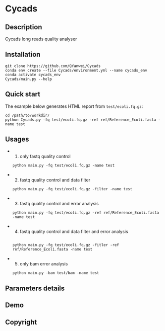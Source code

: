 # Cycads

## Description
Cycads long reads quality analyser

## Installation

```
git clone https://github.com/QYanwei/Cycads
conda env create --file Cycads/environment.yml --name cycads_env
conda activate cycads_env
Cycads/main.py --help
```


## Quick start 

The example below generates HTML report from `test/ecoli.fq.gz`:

  ```
  cd /path/to/workdir/ 
  python Cycads.py -fq test/ecoli.fq.gz -ref ref/Reference_Ecoli.fasta -name test 
  ```

## Usages

* 1. only fastq quality control 
  ``` 
  python main.py -fq test/ecoli.fq.gz -name test
  ```
* 2. fastq quality control and data filter
  ```
  python main.py -fq test/ecoli.fq.gz -filter -name test
  ```
* 3. fastq quality control and error analysis
  ```
  python main.py -fq test/ecoli.fq.gz -ref ref/Reference_Ecoli.fasta -name test
  ```
   
* 4. fastq quality control and data filter and error analysis
  ```

  python main.py -fq test/ecoli.fq.gz -fitler -ref ref/Reference_Ecoli.fasta -name test

  ```
* 5. only bam error analysis
  ```
  python main.py -bam test/bam -name test 
  ```
## Parameters details


## Demo


## Copyright


